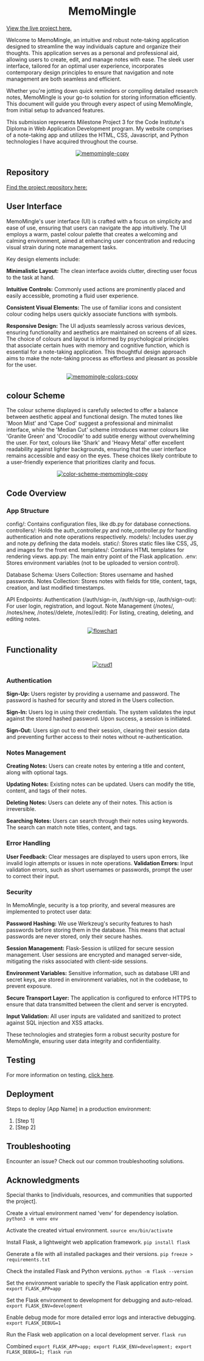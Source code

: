 
<h1 align="center">MemoMingle</h1>

[View the live project here.](https://memomingle.vercel.app/)

Welcome to MemoMingle, an intuitive and robust note-taking application designed to streamline the way individuals capture and organize their thoughts. This application serves as a personal and professional aid, allowing users to create, edit, and manage notes with ease. The sleek user interface, tailored for an optimal user experience, incorporates contemporary design principles to ensure that navigation and note management are both seamless and efficient.

Whether you're jotting down quick reminders or compiling detailed research notes, MemoMingle is your go-to solution for storing information efficiently. This document will guide you through every aspect of using MemoMingle, from initial setup to advanced features.

This submission represents Milestone Project 3 for the Code Institute's Diploma in Web Application Development program. My website comprises of a note-taking app and utilizes the HTML, CSS,  Javascript, and Python technologies I have acquired throughout the course.




<div align="center">
<a href="https://ibb.co/T1yzLCd"><img src="https://i.ibb.co/hc0pfqw/memomingle-copy.jpg" alt="memomingle-copy" border="0"></a>
</div>

## Repository

[Find the project repository here:](https://github.com/Moodyw03/MemoMingle)

## User Interface
MemoMingle's user interface (UI) is crafted with a focus on simplicity and ease of use, ensuring that users can navigate the app intuitively. The UI employs a warm, pastel colour palette that creates a welcoming and calming environment, aimed at enhancing user concentration and reducing visual strain during note management tasks.

Key design elements include:

**Minimalistic Layout:** The clean interface avoids clutter, directing user focus to the task at hand.

**Intuitive Controls:** Commonly used actions are prominently placed and easily accessible, promoting a fluid user experience.

**Consistent Visual Elements:** The use of familiar icons and consistent colour coding helps users quickly associate functions with symbols.

**Responsive Design:** The UI adjusts seamlessly across various devices, ensuring functionality and aesthetics are maintained on screens of all sizes.
The choice of colours and layout is informed by psychological principles that associate certain hues with memory and cognitive function, which is essential for a note-taking application. This thoughtful design approach aims to make the note-taking process as effortless and pleasant as possible for the user.


  <div align="center"><a href="https://ibb.co/FY9j5t5"><img src="https://i.ibb.co/vdbK383/memomingle-colors-copy.jpg" alt="memomingle-colors-copy" border="0"></a></div>


## colour Scheme 

The colour scheme displayed is carefully selected to offer a balance between aesthetic appeal and functional design. The muted tones like 'Moon Mist' and 'Cape Cod' suggest a professional and minimalist interface, while the 'Median Cut' scheme introduces warmer colours like 'Granite Green' and 'Crocodile' to add subtle energy without overwhelming the user. For text, colours like 'Shark' and 'Heavy Metal' offer excellent readability against lighter backgrounds, ensuring that the user interface remains accessible and easy on the eyes. These choices likely contribute to a user-friendly experience that prioritizes clarity and focus.

<div align="center"><a href="https://ibb.co/BVZPvB2"><img src="https://i.ibb.co/4ZTfCpR/color-scheme-memomingle-copy.jpg" alt="color-scheme-memomingle-copy" border="0"></a></div>









## Code Overview

### App Structure

config/: Contains configuration files, like db.py for database connections.
controllers/: Holds the auth_controller.py and note_controller.py for handling authentication and note operations respectively.
models/: Includes user.py and note.py defining the data models.
static/: Stores static files like CSS, JS, and images for the front end.
templates/: Contains HTML templates for rendering views.
app.py: The main entry point of the Flask application.
.env: Stores environment variables (not to be uploaded to version control).

Database Schema:
Users Collection: Stores username and hashed passwords.
Notes Collection: Stores notes with fields for title, content, tags, creation, and last modified timestamps.

API Endpoints:
Authentication (/auth/sign-in, /auth/sign-up, /auth/sign-out): For user login, registration, and logout.
Note Management (/notes/, /notes/new, /notes/<id>/delete, /notes/<id>/edit): For listing, creating, deleting, and editing notes.


<div align="center"><a href="https://ibb.co/vvSkVMb"><img src="https://i.ibb.co/yBrqdxD/flowchart.jpg" alt="flowchart" border="0"></a></div>

## Functionality
<div align="center"><a href="https://ibb.co/DMP8830"><img src="https://i.ibb.co/X5f33mc/crud1.jpg" alt="crud1" border="0"></a></div>

### Authentication

**Sign-Up:** Users register by providing a username and password. The password is hashed for security and stored in the Users collection.

**Sign-In:** Users log in using their credentials. The system validates the input against the stored hashed password. Upon success, a session is initiated.

**Sign-Out:** Users sign out to end their session, clearing their session data and preventing further access to their notes without re-authentication.

### Notes Management

**Creating Notes:** Users can create notes by entering a title and content, along with optional tags.

**Updating Notes:** Existing notes can be updated. Users can modify the title, content, and tags of their notes.

**Deleting Notes:** Users can delete any of their notes. This action is irreversible.

**Searching Notes:** Users can search through their notes using keywords. The search can match note titles, content, and tags.

### Error Handling

**User Feedback:** Clear messages are displayed to users upon errors, like invalid login attempts or issues in note operations.
**Validation Errors:** Input validation errors, such as short usernames or passwords, prompt the user to correct their input.


### Security

In MemoMingle, security is a top priority, and several measures are implemented to protect user data:

**Password Hashing:** We use Werkzeug's security features to hash passwords before storing them in the database. This means that actual passwords are never stored, only their secure hashes.

**Session Management:** Flask-Session is utilized for secure session management. User sessions are encrypted and managed server-side, mitigating the risks associated with client-side sessions.

**Environment Variables:** Sensitive information, such as database URI and secret keys, are stored in environment variables, not in the codebase, to prevent exposure.

**Secure Transport Layer:** The application is configured to enforce HTTPS to ensure that data transmitted between the client and server is encrypted.

**Input Validation:** All user inputs are validated and sanitized to protect against SQL injection and XSS attacks.

These technologies and strategies form a robust security posture for MemoMingle, ensuring user data integrity and confidentiality.

## Testing 
For more information on testing, [click here](https://github.com/Moodyw03/MemoMingle/blob/main/testing.md).



## Deployment
Steps to deploy [App Name] in a production environment:
1. [Step 1]
2. [Step 2]


## Troubleshooting
Encounter an issue? Check out our common troubleshooting solutions.


## Acknowledgments
Special thanks to [individuals, resources, and communities that supported the project].



































Create a virtual environment named 'venv' for dependency isolation.
`python3 -m venv env`

Activate the created virtual environment.
`source env/bin/activate`

Install Flask, a lightweight web application framework.
`pip install flask`

Generate a file with all installed packages and their versions.
`pip freeze > requirements.txt`

Check the installed Flask and Python versions.
`python -m flask --version`

Set the environment variable to specify the Flask application entry point.
`export FLASK_APP=app`

Set the Flask environment to development for debugging and auto-reload.
`export FLASK_ENV=development`

Enable debug mode for more detailed error logs and interactive debugging.
`export FLASK_DEBUG=1`

Run the Flask web application on a local development server.
`flask run`

Combined
`export FLASK_APP=app; export FLASK_ENV=development; export FLASK_DEBUG=1; flask run`
